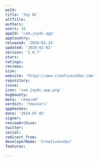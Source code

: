 ```yaml
---
wsId: 
title: 'Joy DC'
altTitle: 
authors: 
users: 10
appId: 'com.joydc.app'
appCountry: 
released: '2020-01-24'
updated: '2020-02-02'
version: '1.0.7'
stars: 
ratings: 
reviews: 
size: 
website: 'https://www.creativecodez.com'
repository: 
issue: 
icon: 'com.joydc.app.png'
bugbounty: 
meta: 'removed'
verdict: 'fewusers'
appHashes: 
date: '2024-07-05'
signer: 
reviewArchive: 
twitter: 
social: 
redirect_from: 
developerName: 'Creativecodez'
features: 

---
```


